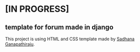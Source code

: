 # [IN PROGRESS]
## template for forum made in django

This project is using HTML and CSS template made by [Sadhana Ganapathiraju](http://nikhedonia.com).
